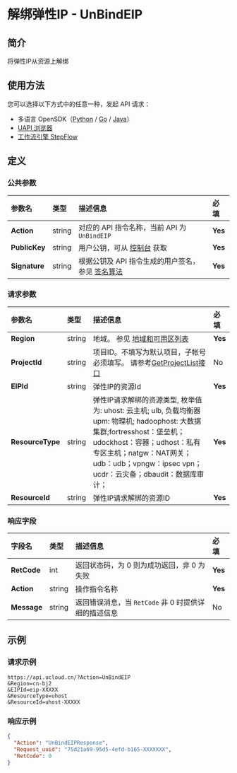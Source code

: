# 解绑弹性IP - UnBindEIP

## 简介

将弹性IP从资源上解绑





## 使用方法

您可以选择以下方式中的任意一种，发起 API 请求：
- 多语言 OpenSDK（[Python](https://github.com/ucloud/ucloud-sdk-python3) / [Go](https://github.com/ucloud/ucloud-sdk-go) / [Java](https://github.com/ucloud/ucloud-sdk-java)）
- [UAPI 浏览器](https://console.ucloud.cn/uapi/detail?id=UnBindEIP)
- [工作流引擎 StepFlow](https://console.ucloud.cn/stepflow/manage/)

## 定义

### 公共参数

| 参数名 | 类型 | 描述信息 | 必填 |
|:---|:---|:---|:---|
| **Action**     | string  | 对应的 API 指令名称，当前 API 为 `UnBindEIP`                        | **Yes** |
| **PublicKey**  | string  | 用户公钥，可从 [控制台](https://console.ucloud.cn/uapi/apikey) 获取                                             | **Yes** |
| **Signature**  | string  | 根据公钥及 API 指令生成的用户签名，参见 [签名算法](api/summary/signature.md)  | **Yes** |

### 请求参数

| 参数名 | 类型 | 描述信息 | 必填 |
|:---|:---|:---|:---|
| **Region** | string | 地域。 参见 [地域和可用区列表](api/summary/regionlist) |**Yes**|
| **ProjectId** | string | 项目ID。不填写为默认项目，子帐号必须填写。 请参考[GetProjectList接口](api/summary/get_project_list) |No|
| **EIPId** | string | 弹性IP的资源Id |**Yes**|
| **ResourceType** | string | 弹性IP请求解绑的资源类型, 枚举值为: uhost: 云主机; ulb, 负载均衡器 upm: 物理机; hadoophost: 大数据集群;fortresshost：堡垒机；udockhost：容器；udhost：私有专区主机；natgw：NAT网关；udb：udb；vpngw：ipsec vpn；ucdr：云灾备；dbaudit：数据库审计； |**Yes**|
| **ResourceId** | string | 弹性IP请求解绑的资源ID |**Yes**|

### 响应字段

| 字段名 | 类型 | 描述信息 | 必填 |
|:---|:---|:---|:---|
| **RetCode** | int | 返回状态码，为 0 则为成功返回，非 0 为失败 |**Yes**|
| **Action** | string | 操作指令名称 |**Yes**|
| **Message** | string | 返回错误消息，当 `RetCode` 非 0 时提供详细的描述信息 |No|




## 示例

### 请求示例
    
```
https://api.ucloud.cn/?Action=UnBindEIP
&Region=cn-bj2
&EIPId=eip-XXXXX
&ResourceType=uhost
&ResourceId=uhost-XXXXX
```

### 响应示例
    
```json
{
  "Action": "UnBindEIPResponse",
  "Request_uuid": "75d21a69-95d5-4efd-b165-XXXXXXX",
  "RetCode": 0
}
```






